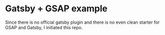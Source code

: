# Gatsby + GSAP example

Since there is no official gatsby plugin and there is no even clean starter for GSAP and Gatsby, I initiated this repo.
